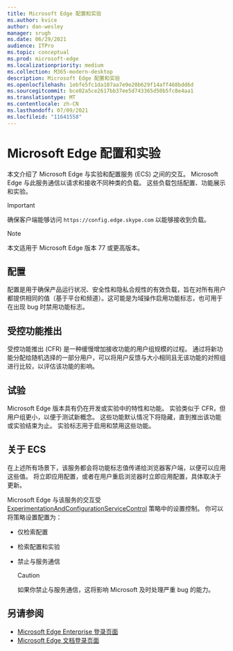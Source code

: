 ```yaml
---
title: Microsoft Edge 配置和实验
ms.author: kvice
author: dan-wesley
manager: srugh
ms.date: 06/29/2021
audience: ITPro
ms.topic: conceptual
ms.prod: microsoft-edge
ms.localizationpriority: medium
ms.collection: M365-modern-desktop
description: Microsoft Edge 配置和实验
ms.openlocfilehash: 1ebfe5fc1da107aa7e9e20b629f14aff468bdd6d
ms.sourcegitcommit: bce02a5ce2617bb37ee5d743365d50b5fc8e4aa1
ms.translationtype: MT
ms.contentlocale: zh-CN
ms.lasthandoff: 07/09/2021
ms.locfileid: "11641558"
---
```

# <a name="microsoft-edge-configurations-and-experimentation"></a>Microsoft Edge 配置和实验

本文介绍了 Microsoft Edge 与实验和配置服务 (ECS) 之间的交互。 Microsoft Edge 与此服务通信以请求和接收不同种类的负载。 这些负载包括配置、功能展示和实验。

> [!IMPORTANT]
> 确保客户端能够访问 `https://config.edge.skype.com` 以能够接收到负载。

> [!NOTE]
> 本文适用于 Microsoft Edge 版本 77 或更高版本。

## <a name="configurations"></a>配置

配置是用于确保产品运行状况、安全性和隐私合规性的有效负载，旨在对所有用户都提供相同的值（基于平台和频道）。这可能是为域操作启用功能标志，也可用于在出现 bug 时禁用功能标志。

## <a name="controlled-feature-rollout"></a>受控功能推出

受控功能推出 (CFR) 是一种缓慢增加接收功能的用户组规模的过程。 通过将新功能分配给随机选择的一部分用户，可以将用户反馈与大小相同且无该功能的对照组进行比较，以评估该功能的影响。

## <a name="experiments"></a>试验

Microsoft Edge 版本具有仍在开发或实验中的特性和功能。 实验类似于 CFR，但用户组更小，以便于测试新概念。 这些功能默认情况下将隐藏，直到推出该功能或实验结束为止。 实验标志用于启用和禁用这些功能。

## <a name="about-the-ecs"></a>关于 ECS

在上述所有场景下，该服务都会将功能标志值传递给浏览器客户端，以便可以应用这些值。 将立即应用配置，或者在用户重启浏览器时立即应用配置，具体取决于更新。

Microsoft Edge 与该服务的交互受 [ExperimentationAndConfigurationServiceControl](./microsoft-edge-policies.md#experimentationandconfigurationservicecontrol) 策略中的设置控制。 你可以将策略设置配置为：

- 仅检索配置
- 检索配置和实验
- 禁止与服务通信

  > [!CAUTION]
  > 如果你禁止与服务通信，这将影响 Microsoft 及时处理严重 bug 的能力。

## <a name="see-also"></a>另请参阅

- [Microsoft Edge Enterprise 登录页面](https://www.microsoftedgeinsider.com/enterprise)
- [Microsoft Edge 文档登录页面](./index.yml)